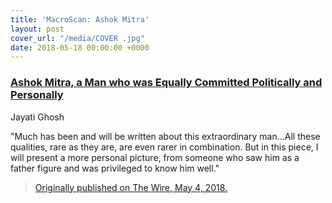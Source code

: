 ```yaml
---
title: 'MacroScan: Ashok Mitra'
layout: post
cover_url: "/media/COVER .jpg"
date: 2018-05-18 00:00:00 +0000
---
```

### [Ashok Mitra, a Man who was Equally Committed Politically and Personally](http://www.macroscan.org/asm/may18/asm05052018Equally_Committed.htm)

Jayati Ghosh

"Much has been and will be written about this extraordinary man…All these qualities, rare as they are, are even rarer in combination. But in this piece, I will present a more personal picture, from someone who saw him as                            a father figure and was privileged to know him well."

> [Originally published on The Wire, May 4, 2018.](http://www.macroscan.org/asm/may18/pdf/Equally_Committed.pdf)